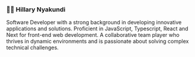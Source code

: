 ### 👋🏽 Hillary Nyakundi

Software Developer with a strong background in developing innovative applications and solutions. 
Proficient in JavaScript, Typescript, React and Next for front-end web development. A collaborative team player who thrives 
in dynamic environments and is passionate about solving complex technical challenges.
